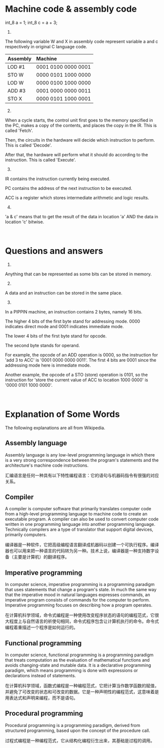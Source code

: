 # Machine code & assembly code

int_8 a = 1;
int_8 c = a + 3; 

1) 

The following variable W and X in assembly code represent variable a and c respectively in original C language code.

Assembly | Machine
:-|:-
LOD #1   | 0001 0100  0000 0001
STO W    | 0000 0101  1000 0000
LOD W    | 0000 0100  1000 0000
ADD #3   | 0001 0000  0000 0011
STO X    | 0000 0101  1000 0001

2) 

When a cycle starts, the control unit first goes to the memory specified in the PC, makes a copy of the contents, and places the copy in the IR. This is called 'Fetch'. 

Then, the circuits in the hardware will decide which instruction to perform. This is called 'Decode'.

After that, the hardware will perform what it should do according to the instruction. This is called 'Execute'.

3)

IR contains the instruction currently being executed.

PC contains the address of the next instruction to be executed.

ACC is a register which stores intermediate arithmetic and logic results.

4)

'a & c' means that to get the result of the data in location 'a' AND the data in location 'c' bitwise.

<br/>

# Questions and answers

1)

Anything that can be represented as some bits can be stored in memory.

2)

A data and an instruction can be stored in the same place.

3)

In a PIPPIN machine, an instruction contains 2 bytes, namely 16 bits.

The higher 4 bits of the first byte stand for addressing mode. 0000 indicates direct mode and 0001 indicates immediate mode.

The lower 4 bits of the first byte stand for opcode.

The second byte stands for operand.

For example, the opcode of an ADD operation is 0000, so the instruction for 'add 3 to ACC' is '0001 0000 0000 0011'. The first 4 bits are 0001 since the addressing mode here is immediate mode.

Another example, the opcode of a STO (store) operation is 0101, so the instruction for 'store the current value of ACC to location 1000 0000' is '0000 0101 1000 0000'.

<br/>

# Explanation of Some Words

The following explanations are all from Wikipedia.

## Assembly language

Assembly language is any low-level programming language in which there is a very strong correspondence between the program's statements and the architecture's machine code instructions.

汇编语言是任何一种具有以下特性编程语言：它的语句与机器码指令有很强的对应关系。

## Compiler

A compiler is computer software that primarily translates computer code from a high-level programming language to machine code to create an executable program. A compiler can also be used to convert computer code written in one programming language into another programming language. Technically compilers are a type of translator that support digital devices, primarily computers.

编译器是一种软件，它把高级编程语言翻译成机器码以创建一个可执行程序。编译器也可以用来把一种语言的代码转为另一种。技术上说，编译器是一种支持数字设备（主要是计算机）的翻译程序。

## Imperative programming

In computer science, imperative programming is a programming paradigm that uses statements that change a program's state. In much the same way that the imperative mood in natural languages expresses commands, an imperative program consists of commands for the computer to perform. Imperative programming focuses on describing how a program operates.

在计算机科学领域，命令式编程是一种使用改变程序状态的语句的编程范式，它很大程度上与自然语言的祈使句相同，命令式程序包含让计算机执行的命令。命令式编程着重描述一个程序是如何运行的。

## Functional programming

In computer science, functional programming is a programming paradigm that treats computation as the evaluation of mathematical functions and avoids changing-state and mutable data. It is a declarative programming paradigm, which means programming is done with expressions or declarations instead of statements.

在计算机科学领域，函数式编程是一种编程范式，它把计算当作数学函数的赋值，并避免了可改变的状态和可改变的数据。它是一种声明性的编程范式，这意味着是用表达式和声明来编程，而不是语句。

## Procedural programming

Procedural programming is a programming paradigm, derived from structured programming, based upon the concept of the procedure call.

过程式编程是一种编程范式，它从结构化编程衍生出来，其基础是过程的调用。
